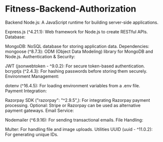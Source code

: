 # Fitness-Backend-Authorization
Backend
Node.js: A JavaScript runtime for building server-side applications.

Express.js (^4.21.1): Web framework for Node.js to create RESTful APIs.
Database:

MongoDB: NoSQL database for storing application data.
Dependencies:
mongoose (^8.7.3): ODM (Object Data Modeling) library for MongoDB and Node.js.
Authentication & Security:

JWT (jsonwebtoken - ^9.0.2): For secure token-based authentication.
bcryptjs (^2.4.3): For hashing passwords before storing them securely.
Environment Management:

dotenv (^16.4.5): For loading environment variables from a .env file.
Payment Integration:

Razorpay SDK ("razorpay": "^2.9.5",): For integrating Razorpay payment processing.
Optional: Stripe or Razorpay can be used as alternative payment gateways.
Email Service:

Nodemailer (^6.9.16): For sending transactional emails.
File Handling:

Multer: For handling file and image uploads.
Utilities
UUID (uuid - ^11.0.2): For generating unique IDs.
